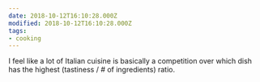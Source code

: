 ```yaml
---
date: 2018-10-12T16:10:28.000Z
modified: 2018-10-12T16:10:28.000Z
tags:
- cooking
---
```


  I feel like a lot of Italian cuisine is basically a competition over which dish has the highest (tastiness / # of ingredients) ratio.

